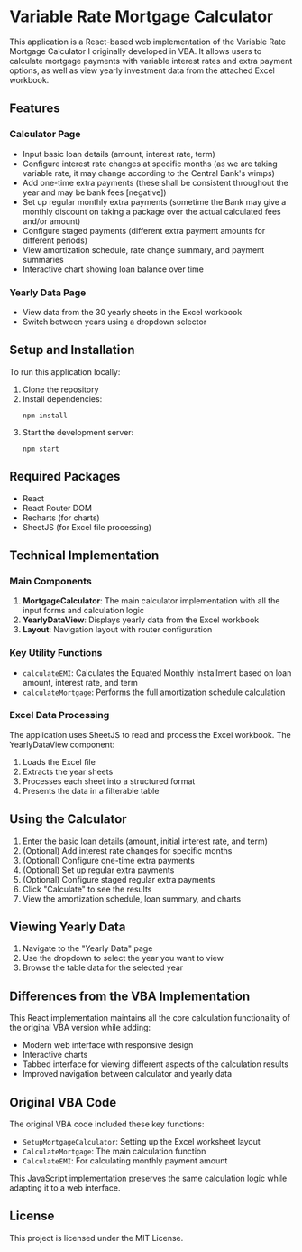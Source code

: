 # Variable Rate Mortgage Calculator

This application is a React-based web implementation of the Variable Rate Mortgage Calculator I originally developed in VBA. 
It allows users to calculate mortgage payments with variable interest rates and extra payment options, as well as view yearly investment data from the attached Excel workbook.

## Features

### Calculator Page
- Input basic loan details (amount, interest rate, term)
- Configure interest rate changes at specific months (as we are taking variable rate, it may change according to the Central Bank's wimps)
- Add one-time extra payments (these shall be consistent throughout the year and may be bank fees [negative])
- Set up regular monthly extra payments (sometime the Bank may give a monthly discount on taking a package over the actual calculated fees and/or amount)
- Configure staged payments (different extra payment amounts for different periods)
- View amortization schedule, rate change summary, and payment summaries
- Interactive chart showing loan balance over time

### Yearly Data Page
- View data from the 30 yearly sheets in the Excel workbook
- Switch between years using a dropdown selector

## Setup and Installation

To run this application locally:

1. Clone the repository
2. Install dependencies:
   ```
   npm install
   ```
3. Start the development server:
   ```
   npm start
   ```

## Required Packages

- React
- React Router DOM
- Recharts (for charts)
- SheetJS (for Excel file processing)

## Technical Implementation

### Main Components

1. **MortgageCalculator**: The main calculator implementation with all the input forms and calculation logic
2. **YearlyDataView**: Displays yearly data from the Excel workbook
3. **Layout**: Navigation layout with router configuration

### Key Utility Functions

- `calculateEMI`: Calculates the Equated Monthly Installment based on loan amount, interest rate, and term
- `calculateMortgage`: Performs the full amortization schedule calculation

### Excel Data Processing

The application uses SheetJS to read and process the Excel workbook. The YearlyDataView component:
1. Loads the Excel file
2. Extracts the year sheets
3. Processes each sheet into a structured format
4. Presents the data in a filterable table

## Using the Calculator

1. Enter the basic loan details (amount, initial interest rate, and term)
2. (Optional) Add interest rate changes for specific months
3. (Optional) Configure one-time extra payments
4. (Optional) Set up regular extra payments
5. (Optional) Configure staged regular extra payments
6. Click "Calculate" to see the results
7. View the amortization schedule, loan summary, and charts

## Viewing Yearly Data

1. Navigate to the "Yearly Data" page
2. Use the dropdown to select the year you want to view
3. Browse the table data for the selected year

## Differences from the VBA Implementation

This React implementation maintains all the core calculation functionality of the original VBA version while adding:
- Modern web interface with responsive design
- Interactive charts
- Tabbed interface for viewing different aspects of the calculation results
- Improved navigation between calculator and yearly data

## Original VBA Code

The original VBA code included these key functions:
- `SetupMortgageCalculator`: Setting up the Excel worksheet layout
- `CalculateMortgage`: The main calculation function
- `CalculateEMI`: For calculating monthly payment amount

This JavaScript implementation preserves the same calculation logic while adapting it to a web interface.

## License

This project is licensed under the MIT License.
